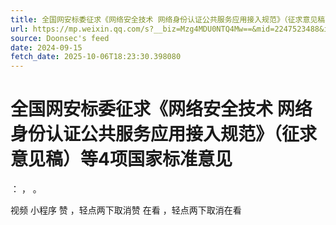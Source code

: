 ```yaml
---
title: 全国网安标委征求《网络安全技术 网络身份认证公共服务应用接入规范》（征求意见稿）等4项国家标准意见
url: https://mp.weixin.qq.com/s?__biz=Mzg4MDU0NTQ4Mw==&mid=2247523488&idx=2&sn=2645253817fff0a34d0d765ff8474144
source: Doonsec's feed
date: 2024-09-15
fetch_date: 2025-10-06T18:23:30.398080
---
```


# 全国网安标委征求《网络安全技术 网络身份认证公共服务应用接入规范》（征求意见稿）等4项国家标准意见

：
，
。

视频
小程序
赞
，轻点两下取消赞
在看
，轻点两下取消在看